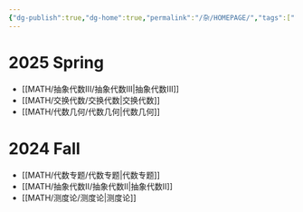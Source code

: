 ```yaml
---
{"dg-publish":true,"dg-home":true,"permalink":"/杂/HOMEPAGE/","tags":["gardenEntry"],"dgPassFrontmatter":true}
---
```



# 2025 Spring

- [[MATH/抽象代数III/抽象代数III\|抽象代数III]]
- [[MATH/交换代数/交换代数\|交换代数]]
- [[MATH/代数几何/代数几何\|代数几何]]

# 2024 Fall

- [[MATH/代数专题/代数专题\|代数专题]]
- [[MATH/抽象代数II/抽象代数II\|抽象代数II]]
- [[MATH/测度论/测度论\|测度论]]